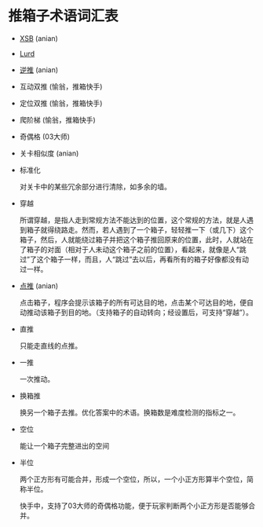 # 推箱子术语词汇表

- [XSB](XSB格式.md) (anian)

- [Lurd](Lurd.md)

- [逆推](逆推.md) (anian)

- 互动双推 (愉翁，推箱快手)
- 定位双推 (愉翁，推箱快手)
- 爬阶梯 (愉翁，推箱快手)
- 奇偶格 (03大师)
- 关卡相似度 (anian)

- 标准化

  对关卡中的某些冗余部分进行清除，如多余的墙。

- 穿越

  所谓穿越，是指人走到常规方法不能达到的位置，这个常规的方法，就是人遇到箱子就得绕路走。然而，若人遇到了一个箱子，轻轻推一下（或几下）这个箱子，然后，人就能绕过箱子并把这个箱子推回原来的位置，此时，人就站在了箱子的对面（相对于人未动这个箱子之前的位置），看起来，就像是人“跳过”了这个箱子一样，而且，人“跳过”去以后，再看所有的箱子好像都没有动过一样。

- [点推](点推.md) (anian)

  点击箱子，程序会提示该箱子的所有可达目的地，点击某个可达目的地，便自动推动该箱子到目的地。（支持箱子的自动转向；经设置后，可支持“穿越”）。

- 直推

  只能走直线的点推。

- 一推

  一次推动。

- 换箱推

  换另一个箱子去推。优化答案中的术语。换箱数是难度检测的指标之一。

- 空位

  能让一个箱子完整进出的空间

- 半位

  两个正方形有可能合并，形成一个空位，所以，一个小正方形算半个空位，简称半位。

  快手中，支持了03大师的奇偶格功能，便于玩家判断两个小正方形是否能够合并。
